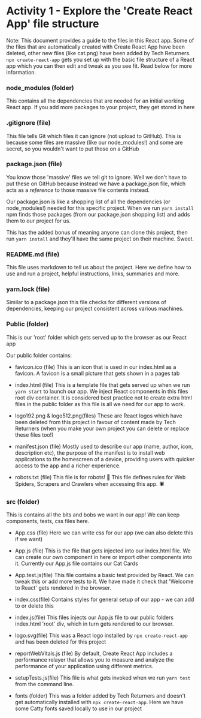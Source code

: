 # Activity 1 - Explore the 'Create React App' file structure

Note: This document provides a guide to the files in this React app. Some of the files that are automatically created with Create React App have been deleted, other new files (like cat.png) have been added by Tech Returners. `npx create-react-app` gets you set up with the basic file structure of a React app which you can then edit and tweak as you see fit. Read below for more information.

### node_modules (folder) 

This contains all the dependencies that are needed for an initial working React app. If you add more packages to your project, they get stored in here

### .gitignore (file)

This file tells Git which files it can ignore (not upload to GitHub). This is because some files are massive (like our node_modules!) and some are secret, so you wouldn't want to put those on a GitHub 


### package.json (file)

You know those 'massive' files we tell git to ignore. Well we don't have to put these on GitHub because instead we have a package.json file, which acts as a *reference* to those massive file contents instead.

Our package.json is like a shopping list of all the dependencies (or node_modules!) needed for this specific project. When we run `yarn install` npm finds those packages (from our package.json shopping list) and adds them to our project for us. 
 
This has the added bonus of meaning anyone can clone this project, then run `yarn install` and they'll have the same project on their machine. Sweet.

### README.md (file)

This file uses markdown to tell us about the project. Here we define how to use and run a project, helpful instructions, links, summaries and more.

### yarn.lock (file)

Similar to a package.json this file checks for different versions of dependencies, keeping our project consistent across various machines.


### Public (folder)
This is our 'root' folder which gets served up to the browser as our React app

Our public folder contains: 

- favicon.ico (file)
This is an icon that is used in our index.html as a favicon. A favicon is a small picture that gets shown in a pages tab

- index.html (file)
This is a template file that gets served up when we run `yarn start` to launch our app. We inject React components in this files root div container. It is considered best practice not to create extra html files in the public folder as this file is all we need for our app to work.

- logo192.png & logo512.png(files)
These are React logos which have been deleted from this project in favour of content made by Tech Returners (when you make your own project you can delete or replace these files too!)

- manifest.json (file)
Mostly used to describe our app (name, author, icon, description etc), the purpose of the manifest is to install web applications to the homescreen of a device, providing users with quicker access to the app and a richer experience.

- robots.txt (file)
This file is for robots! 🤖 This file defines rules for Web Spiders, Scrapers and Crawlers when accessing this app. 🕷

### src (folder)
This is contains all the bits and bobs we want in our app! We can keep components, tests, css files here.

- App.css (file)
Here we can write css for our app (we can also delete this if we want)

- App.js (file)
This is the file that gets injected into our index.html file. We can create our own component in here or import other components into it. Currently our App.js file contains our Cat Cards

- App.test.js(file)
This file contains a basic test provided by React. We can tweak this or add more tests to it. We have made it check that 'Welcome to React' gets rendered in the browser.

- index.css(file)
Contains styles for general setup of our app - we can add to or delete this

- index.js(file)
This files injects our App.js file to our public folders index.html 'root' div, which in turn gets rendered to our browser. 

- logo.svg(file)
This was a React logo installed by `npx create-react-app` and has been deleted for this project

- reportWebVitals.js (file)
By default, Create React App includes a performance relayer that allows you to measure and analyze the performance of your application using different metrics.

- setupTests.js(file)
This file is what gets invoked when we run `yarn test` from the command line. 

- fonts (folder)
This was a folder added by Tech Returners and doesn't get automatically installed with `npx create-react-app`. Here we have some Catty fonts saved locally to use in our project
